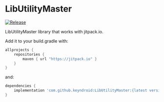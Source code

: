 # LibUtilityMaster

[![Release](https://jitpack.io/v/jitpack/android-example.svg)](https://jitpack.io/#keyndroid/LibUtilityMaster)

LibUtilityMaster library that works with jitpack.io.

Add it to your build.gradle with:
```gradle
allprojects {
    repositories {
        maven { url "https://jitpack.io" }
    }
}
```

and:

```gradle
dependencies {
    implementation 'com.github.keyndroid:LibUtilityMaster:{latest version}'
}
```

